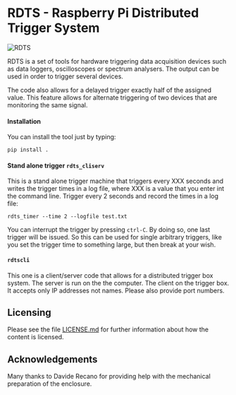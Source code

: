 # RDTS - Raspberry Pi Distributed Trigger System

![RDTS](https://raw.githubusercontent.com/xaratustrah/rdts/master/rsrc/rdts.png)

RDTS is a set of tools for hardware triggering data acquisition devices such as data loggers, oscilloscopes or spectrum analysers. The output can be used in order to trigger several devices.

The code also allows for a delayed trigger exactly half of the assigned value. This feature allows for alternate triggering of two devices that are monitoring the same signal.


#### Installation
You can install the tool just by typing:

```
pip install .
```

#### Stand alone trigger `rdts_cliserv`

This is a stand alone trigger machine that triggers every XXX seconds and writes the trigger times in a log file, where XXX is a value that you enter int the command line. Trigger every 2 seconds and record the times in a log file:

```
rdts_timer --time 2 --logfile test.txt
```

You can interrupt the trigger by pressing `ctrl-C`. By doing so, one last trigger will be issued. So this can be used for single arbitrary triggers, like you set the trigger time to something large, but then break at your wish.

#### `rdtscli`

This one is a client/server code that allows for a distributed trigger box system. The server is run on the the computer. The client on the trigger box. It accepts only IP addresses not names. Please also provide port numbers.

## Licensing

Please see the file [LICENSE.md](./LICENSE.md) for further information about how the content is licensed.

## Acknowledgements

Many thanks to Davide Recano for providing help with the mechanical preparation of the enclosure.